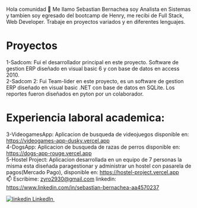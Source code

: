 Hola comunidad 👋 Me llamo Sebastian Bernachea soy Analista en Sistemas y tambien soy egresado del bootcamp de Henry, me recibi de Full Stack, Web Developer.
Trabaje en proyectos variados y en diferentes lenguajes.

# Proyectos
1-Sadcom: Fui el desarrollador principal en este proyecto. Software de gestion ERP diseñado en visual basic 6 y con base de datos en access 2010.<br>
2-Sadcom 2: Fui Team-lider en este proyecto, es un software de gestion ERP diseñado en visual basic .NET con base de datos en SQLite. Los reportes fueron diseñados en pyton por un colaborador.
<br>

# Experiencia laboral academica:
3-VideogamesApp: Aplicacion de busqueda de videojuegos disponible en: https://videogames-app-dusky.vercel.app<br>
4-DogsApp: Aplicacion de busqueda de razas de perros disponible en: https://dogs-app-rouge.vercel.app<br>
5-Hostel Project: Aplicacion desarrollada en un equipo de 7 personas la misma esta diseñada paragestionar y administrar un hostel con pasarela de pagos(Mercado Pago), disponible en: https://hostel-project.vercel.app
<br>
📫 Escribime: zyro2930@gmail.com
linkedin: https://www.linkedin.com/in/sebastian-bernachea-aa4570237

<a href="https://www.linkedin.com/in/sebastian-bernachea-aa4570237" rel="nofollow noreferrer" target=_blank>
    <img src="https://i.stack.imgur.com/gVE0j.png" alt="linkedin"> LinkedIn
  </a> &nbsp; 





<!--
**zyro2930/zyro2930** is a ✨ _special_ ✨ repository because its `README.md` (this file) appears on your GitHub profile.

Here are some ideas to get you started:

- 🔭 I’m currently working on ...
- 🌱 I’m currently learning ...
- 👯 I’m looking to collaborate on ...
- 🤔 I’m looking for help with ...
- 💬 Ask me about ...
- 📫 How to reach me: ...
- 😄 Pronouns: ...
- ⚡ Fun fact: ...
-->
